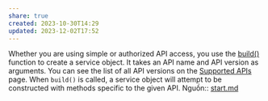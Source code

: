 ```yaml
---
share: true
created: 2023-10-30T14:29
updated: 2023-12-02T17:52
---
```

Whether you are using simple or authorized API access, you use the [build()](http://googleapis.github.io/google-api-python-client/docs/epy/googleapiclient.discovery-module.html#build) function to create a service object. It takes an API name and API version as arguments. You can see the list of all API versions on the [Supported APIs](https://github.com/googleapis/google-api-python-client/blob/main/docs/dyn/index.md) page. When `build()` is called, a service object will attempt to be constructed with methods specific to the given API.
Nguồn:: [start.md](https://github.com/googleapis/google-api-python-client/blob/main/docs/start.md#build-the-service-object)